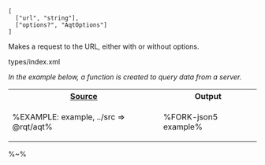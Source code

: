 ```## aqt => AqtReturn
[
  ["url", "string"],
  ["options?", "AqtOptions"]
]
```

Makes a request to the URL, either with or without options.

<typedef narrow flatten>types/index.xml</typedef>

<!-- The requests are made with the `aqt` function, which accepts either a single URL, or a URL with a configuration object of the ][`AConfig` type](#aconfig-type). -->

_In the example below, a function is created to query data from a server._

<table>
<tr><th><a href="example/index.js">Source</a></th><th>Output</th></tr>
<!-- block-start -->
<tr><td>

%EXAMPLE: example, ../src => @rqt/aqt%
</td>
<td>

%FORK-json5 example%
</td></tr>
</table>

%~%